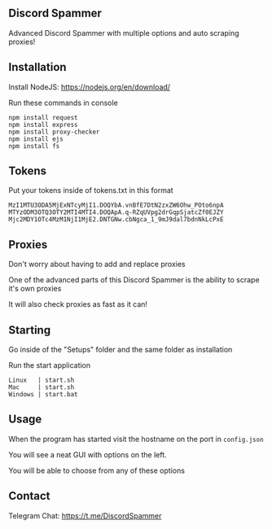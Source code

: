 ## Discord Spammer

Advanced Discord Spammer with multiple options and auto scraping proxies!

## Installation

Install NodeJS: https://nodejs.org/en/download/

Run these commands in console

```
npm install request
npm install express
npm install proxy-checker
npm install ejs
npm install fs
```

## Tokens

Put your tokens inside of tokens.txt in this format

```
MzI1MTU3ODA5MjExNTcyMjI1.DOQYbA.vnBfE7DtN2zxZW6Ohw_POto6npA
MTYzODM3OTQ3OTY2MTI4MTI4.DOQApA.q-RZqUVpg2drGqpSjatcZf0EJZY
Mjc2MDY1OTc4MzM1NjI1MjE2.DNTGNw.cbNgca_1_9mJ9dal7bdnNkLcPxE
```

## Proxies

Don't worry about having to add and replace proxies

One of the advanced parts of this Discord Spammer is the ability to scrape it's own proxies

It will also check proxies as fast as it can!

## Starting

Go inside of the "Setups" folder and the same folder as installation

Run the start application

```
Linux   | start.sh
Mac     | start.sh
Windows | start.bat
```

## Usage

When the program has started visit the hostname on the port in `config.json`

You will see a neat GUI with options on the left.

You will be able to choose from any of these options

## Contact

Telegram Chat: https://t.me/DiscordSpammer
